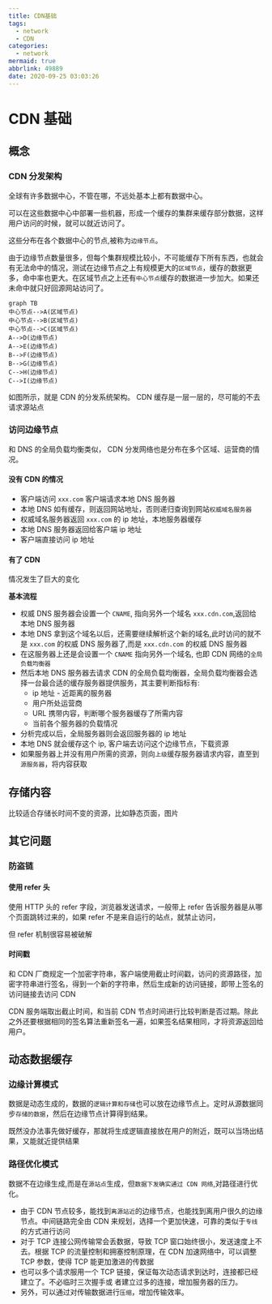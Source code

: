 ```yaml
---
title: CDN基础
tags:
  - network
  - CDN
categories:
  - network
mermaid: true
abbrlink: 49889
date: 2020-09-25 03:03:26
---
```


# CDN 基础
## 概念

### CDN 分发架构

全球有许多数据中心，不管在哪，不远处基本上都有数据中心。

可以在这些数据中心中部署一些机器，形成一个缓存的集群来缓存部分数据，这样用户访问的时候，就可以就近访问了。

这些分布在各个数据中心的节点,被称为`边缘节点`。

由于边缘节点数量很多，但每个集群规模比较小，不可能缓存下所有东西，也就会有无法命中的情况，测试在边缘节点之上有规模更大的`区域节点`，缓存的数据更多，命中率也更大。在区域节点之上还有`中心节点`缓存的数据进一步加大。如果还未命中就只好回源网站访问了。

```mermaid
graph TB
中心节点-->A(区域节点)
中心节点-->B(区域节点)
中心节点-->C(区域节点)
A-->D(边缘节点)
A-->E(边缘节点)
B-->F(边缘节点)
B-->G(边缘节点)
C-->H(边缘节点)
C-->I(边缘节点)
```

如图所示，就是 CDN 的分发系统架构。 CDN 缓存是一层一层的，尽可能的不去请求源站点

### 访问边缘节点

和 DNS 的全局负载均衡类似， CDN 分发网络也是分布在多个区域、运营商的情况。

#### 没有 CDN 的情况

- 客户端访问 `xxx.com` 客户端请求本地 DNS 服务器
- 本地 DNS 如有缓存，则返回网站地址，否则递归查询到网站`权威域名服务器`
- 权威域名服务器返回 `xxx.com` 的 ip 地址，本地服务器缓存
- 本地 DNS 服务器返回给客户端 ip 地址
- 客户端直接访问 ip 地址

#### 有了 CDN

情况发生了巨大的变化



**基本流程**

- 权威 DNS 服务器会设置一个 `CNAME`, 指向另外一个域名 `xxx.cdn.com`,返回给 本地 DNS 服务器
- 本地 DNS 拿到这个域名以后，还需要继续解析这个新的域名,此时访问的就不是 `xxx.com` 的权威 DNS 服务器了,而是 `xxx.cdn.com` 的权威 DNS 服务器
- 在这服务器上还是会设置一个 `CNAME` 指向另外一个域名, 也即 CDN 网络的`全局
负载均衡器`
- 然后本地 DNS 服务器去请求 CDN 的全局负载均衡器，全局负载均衡器会选择一台最合适的缓存服务器提供服务，其主要判断指标有:
    - ip 地址 - 近距离的服务器
    - 用户所处运营商
    - URL 携带内容，判断哪个服务器缓存了所需内容
    - 当前各个服务器的负载情况
- 分析完成以后，全局服务器则会返回服务器的 ip 地址
- 本地 DNS 就会缓存这个 ip, 客户端去访问这个边缘节点，下载资源
- 如果服务器上并没有用户所需的资源，则向`上级`缓存服务器请求内容，直至到`源服务器`，将内容获取

## 存储内容

比较适合存储长时间不变的资源，比如静态页面，图片

## 其它问题
### 防盗链

#### 使用 refer 头

使用 HTTP 头的 refer 字段，浏览器发送请求，一般带上 refer 告诉服务器是从哪个页面跳转过来的，如果 refer 不是来自运行的站点，就禁止访问，

但 refer 机制很容易被破解

#### 时间戳

和 CDN 厂商规定一个加密字符串，客户端使用截止时间戳，访问的资源路径，加密字符串进行签名，得到一个新的字符串，然后生成新的访问链接，即带上签名的访问链接去访问 CDN

CDN 服务端取出截止时间，和当前 CDN 节点时间进行比较判断是否过期。除此之外还要根据相同的签名算法重新签名一遍，如果签名结果相同，才将资源返回给用户。

## 动态数据缓存

### 边缘计算模式

数据是动态生成的，数据的`逻辑计算和存储`也可以放在边缘节点上。定时从源数据同步`存储的数据`，然后在边缘节点计算得到结果。

既然没办法事先做好缓存，那就将生成逻辑直接放在用户的附近，既可以当场出结果，又能就近提供结果


### 路径优化模式

数据不在边缘生成,而是在`源站点`生成，但`数据下发确实通过 CDN 网络`,对路径进行优化。

- 由于 CDN 节点较多，能找到`离源站近`的边缘节点，也能找到离用户很久的边缘节点。中间链路完全由 CDN 来规划，选择一个更加快速，可靠的类似于`专线`的方式进行访问
- 对于 TCP 连接公网传输常会丢数据，导致 TCP 窗口始终很小，发送速度上不去。根据 TCP 的流量控制和拥塞控制原理，在 CDN 加速网络中，可以调整 TCP 参数，使得 TCP 能更加激进的传数据
- 也可以多个请求服用一个 TCP 链接，保证每次动态请求到达时，连接都已经建立了。不必临时三次握手或
者建立过多的连接，增加服务器的压力。
- 另外，可以通过对传输数据进行`压缩`，增加传输效率。
